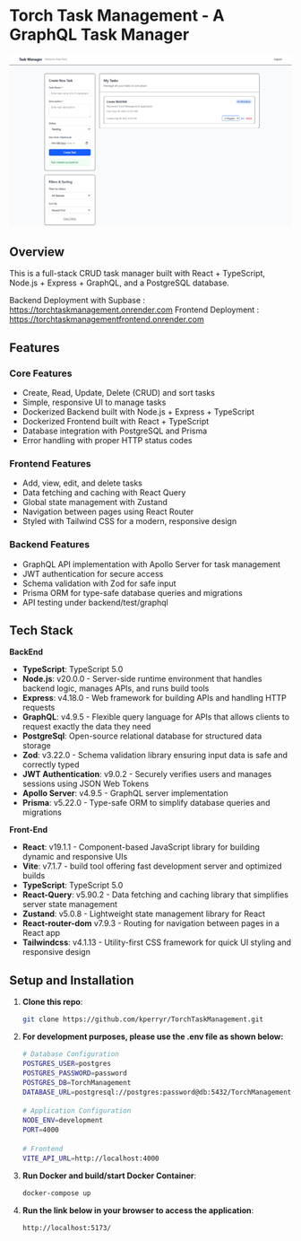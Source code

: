 # Torch Task Management - A GraphQL Task Manager

![image](./assets/TorchTask.PNG)

## Overview

This is a full-stack CRUD task manager built with React + TypeScript, Node.js + Express + GraphQL, and a PostgreSQL database.

Backend Deployment with Supbase : https://torchtaskmanagement.onrender.com
Frontend Deployment : https://torchtaskmanagementfrontend.onrender.com
## Features

### Core Features
- Create, Read, Update, Delete (CRUD) and sort tasks
- Simple, responsive UI to manage tasks
- Dockerized Backend built with Node.js + Express + TypeScript
- Dockerized Frontend built with React + TypeScript
- Database integration with PostgreSQL and Prisma
- Error handling with proper HTTP status codes

### Frontend Features
- Add, view, edit, and delete tasks
- Data fetching and caching with React Query
- Global state management with Zustand
- Navigation between pages using React Router
- Styled with Tailwind CSS for a modern, responsive design

### Backend Features
- GraphQL API implementation with Apollo Server for task management
- JWT authentication for secure access 
- Schema validation with Zod for safe input
- Prisma ORM for type-safe database queries and migrations
- API testing under backend/test/graphql

## Tech Stack

**BackEnd**
- **TypeScript**: TypeScript 5.0
- **Node.js**: v20.0.0 - Server-side runtime environment that handles backend logic, manages APIs, and runs build tools
- **Express**: v4.18.0 - Web framework for building APIs and handling HTTP requests
- **GraphQL**: v4.9.5 - Flexible query language for APIs that allows clients to request exactly the data they need
- **PostgreSql**: Open-source relational database for structured data storage
- **Zod**: v3.22.0 - Schema validation library ensuring input data is safe and correctly typed
- **JWT Authentication**: v9.0.2 - Securely verifies users and manages sessions using JSON Web Tokens
- **Apollo Server**: v4.9.5 - GraphQL server implementation
- **Prisma**: v5.22.0 - Type-safe ORM to simplify database queries and migrations

**Front-End**
- **React**: v19.1.1 - Component-based JavaScript library for building dynamic and responsive UIs 
- **Vite**: v7.1.7 - build tool offering fast development server and optimized builds
- **TypeScript**: TypeScript 5.0
- **React-Query**: v5.90.2 - Data fetching and caching library that simplifies server state management
- **Zustand**: v5.0.8 - Lightweight state management library for React
- **React-router-dom** v7.9.3 - Routing for navigation between pages in a React app
- **Tailwindcss**: v4.1.13 - Utility-first CSS framework for quick UI styling and responsive design


## Setup and Installation
1. **Clone this repo**:
   ```bash
   git clone https://github.com/kperryr/TorchTaskManagement.git
   
2. **For development purposes, please use the .env file as shown below:**
   ```bash
   # Database Configuration
   POSTGRES_USER=postgres
   POSTGRES_PASSWORD=password
   POSTGRES_DB=TorchManagement
   DATABASE_URL=postgresql://postgres:password@db:5432/TorchManagement?schema=public
   
   # Application Configuration
   NODE_ENV=development
   PORT=4000
   
   # Frontend 
   VITE_API_URL=http://localhost:4000
   
3. **Run Docker and build/start Docker Container**:
   ```bash
   docker-compose up
   
4. **Run the link below in your browser to access the application**:
   ```bash
   http://localhost:5173/

